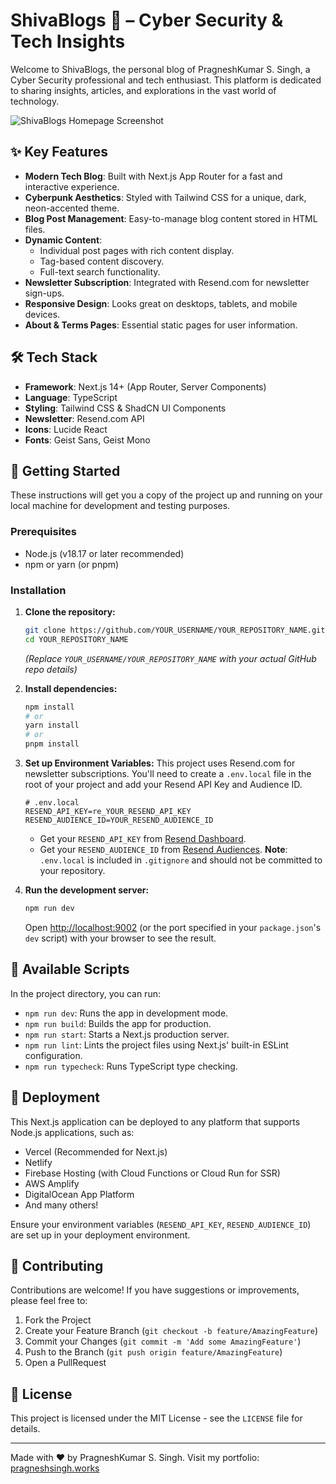 
# ShivaBlogs 🚀 – Cyber Security & Tech Insights

Welcome to ShivaBlogs, the personal blog of PragneshKumar S. Singh, a Cyber Security professional and tech enthusiast. This platform is dedicated to sharing insights, articles, and explorations in the vast world of technology.

![ShivaBlogs Homepage Screenshot](https://github.com/user-attachments/assets/b0bba7af-357d-47e2-93f4-d75f03790f12)

## ✨ Key Features

*   **Modern Tech Blog**: Built with Next.js App Router for a fast and interactive experience.
*   **Cyberpunk Aesthetics**: Styled with Tailwind CSS for a unique, dark, neon-accented theme.
*   **Blog Post Management**: Easy-to-manage blog content stored in HTML files.
*   **Dynamic Content**:
    *   Individual post pages with rich content display.
    *   Tag-based content discovery.
    *   Full-text search functionality.
*   **Newsletter Subscription**: Integrated with Resend.com for newsletter sign-ups.
*   **Responsive Design**: Looks great on desktops, tablets, and mobile devices.
*   **About & Terms Pages**: Essential static pages for user information.

## 🛠️ Tech Stack

*   **Framework**: Next.js 14+ (App Router, Server Components)
*   **Language**: TypeScript
*   **Styling**: Tailwind CSS & ShadCN UI Components
*   **Newsletter**: Resend.com API
*   **Icons**: Lucide React
*   **Fonts**: Geist Sans, Geist Mono

## 🏁 Getting Started

These instructions will get you a copy of the project up and running on your local machine for development and testing purposes.

### Prerequisites

*   Node.js (v18.17 or later recommended)
*   npm or yarn (or pnpm)

### Installation

1.  **Clone the repository:**
    ```bash
    git clone https://github.com/YOUR_USERNAME/YOUR_REPOSITORY_NAME.git
    cd YOUR_REPOSITORY_NAME
    ```
    *(Replace `YOUR_USERNAME/YOUR_REPOSITORY_NAME` with your actual GitHub repo details)*

2.  **Install dependencies:**
    ```bash
    npm install
    # or
    yarn install
    # or
    pnpm install
    ```

3.  **Set up Environment Variables:**
    This project uses Resend.com for newsletter subscriptions. You'll need to create a `.env.local` file in the root of your project and add your Resend API Key and Audience ID.
    ```env
    # .env.local
    RESEND_API_KEY=re_YOUR_RESEND_API_KEY
    RESEND_AUDIENCE_ID=YOUR_RESEND_AUDIENCE_ID
    ```
    *   Get your `RESEND_API_KEY` from [Resend Dashboard](https://resend.com/api-keys).
    *   Get your `RESEND_AUDIENCE_ID` from [Resend Audiences](https://resend.com/audiences).
    **Note**: `.env.local` is included in `.gitignore` and should not be committed to your repository.

4.  **Run the development server:**
    ```bash
    npm run dev
    ```
    Open [http://localhost:9002](http://localhost:9002) (or the port specified in your `package.json`'s `dev` script) with your browser to see the result.

## 📜 Available Scripts

In the project directory, you can run:

*   `npm run dev`: Runs the app in development mode.
*   `npm run build`: Builds the app for production.
*   `npm run start`: Starts a Next.js production server.
*   `npm run lint`: Lints the project files using Next.js' built-in ESLint configuration.
*   `npm run typecheck`: Runs TypeScript type checking.

## 🚀 Deployment

This Next.js application can be deployed to any platform that supports Node.js applications, such as:
*   Vercel (Recommended for Next.js)
*   Netlify
*   Firebase Hosting (with Cloud Functions or Cloud Run for SSR)
*   AWS Amplify
*   DigitalOcean App Platform
*   And many others!

Ensure your environment variables (`RESEND_API_KEY`, `RESEND_AUDIENCE_ID`) are set up in your deployment environment.

## 🤝 Contributing

Contributions are welcome! If you have suggestions or improvements, please feel free to:
1.  Fork the Project
2.  Create your Feature Branch (`git checkout -b feature/AmazingFeature`)
3.  Commit your Changes (`git commit -m 'Add some AmazingFeature'`)
4.  Push to the Branch (`git push origin feature/AmazingFeature`)
5.  Open a PullRequest

## 📝 License

This project is licensed under the MIT License - see the `LICENSE` file for details.

---

Made with ❤️ by PragneshKumar S. Singh.
Visit my portfolio: [pragneshsingh.works](https://pragneshsingh.works/)
